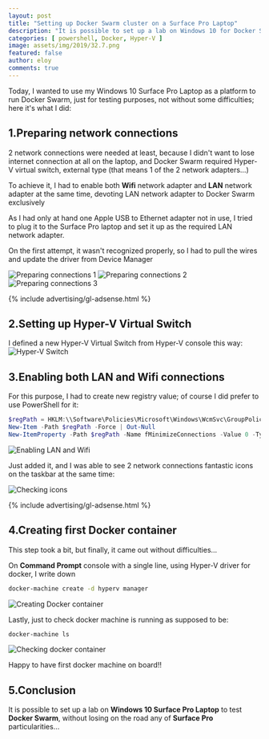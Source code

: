 ```yaml
---
layout: post
title: "Setting up Docker Swarm cluster on a Surface Pro Laptop"
description: "It is possible to set up a lab on Windows 10 for Docker Swarm and use it to test some workloads, without missing on the road any of Surface Pro particularities..."
categories: [ powershell, Docker, Hyper-V ]
image: assets/img/2019/32.7.png
featured: false
author: eloy
comments: true 
---
```


Today, I wanted to use my Windows 10 Surface Pro Laptop as a platform to run Docker Swarm, just for testing purposes, not without some difficulties; here it's what I did:

## 1.Preparing network connections
2 network connections were needed at least, because I didn't want to lose internet connection at all on the laptop, and Docker Swarm required Hyper-V virtual switch, external type (that means 1 of the 2 network adapters…)

To achieve it, I had to enable both **Wifi** network adapter and **LAN** network adapter at the same time, devoting LAN network adapter to Docker Swarm exclusively

As I had only at hand one Apple USB to Ethernet adapter not in use, I tried to plug it to the Surface Pro laptop and set it up as the required LAN network adapter.

On the first attempt, it wasn't recognized properly, so I had to pull the wires and update the driver from Device Manager

![Preparing connections 1]({{site.baseurl}}/assets/img/2019/32.1.png)
![Preparing connections 2]({{site.baseurl}}/assets/img/2019/32.2.png)
![Preparing connections 3]({{site.baseurl}}/assets/img/2019/32.3.png)

{% include advertising/gl-adsense.html %}

## 2.Setting up Hyper-V Virtual Switch
I defined a new Hyper-V Virtual Switch from Hyper-V console this way:
![Hyper-V Switch]({{site.baseurl}}/assets/img/2019/32.4.png)


## 3.Enabling both LAN and Wifi connections
For this purpose, I had to create new registry value; of course I did prefer to use PowerShell for it:
```powershell
$regPath = HKLM:\\Software\Policies\Microsoft\Windows\WcmSvc\GroupPolicy
New-Item -Path $regPath -Force | Out-Null
New-ItemProperty -Path $regPath -Name fMinimizeConnections -Value 0 -Type DWORD -Force | Out-Null
```
![Enabling LAN and Wifi]({{site.baseurl}}/assets/img/2019/32.5.png)

Just added it, and I was able to see 2 network connections fantastic icons on the taskbar at the same time:

![Checking icons]({{site.baseurl}}/assets/img/2019/32.6.png)

{% include advertising/gl-adsense.html %}

## 4.Creating first Docker container
This step took a bit, but finally, it came out without difficulties…

On **Command Prompt** console with a single line, using Hyper-V driver for docker, I write down
```bash
docker-machine create -d hyperv manager
```

![Creating Docker container]({{site.baseurl}}/assets/img/2019/32.7.png)

Lastly, just to check docker machine is running as supposed to be:
```bash
docker-machine ls
```

![Checking docker container]({{site.baseurl}}/assets/img/2019/32.8.png)

Happy to have first docker machine on board!!

## 5.Conclusion
It is possible to set up a lab on **Windows 10 Surface Pro Laptop** to test **Docker Swarm**, without losing on the road any of **Surface Pro** particularities…

